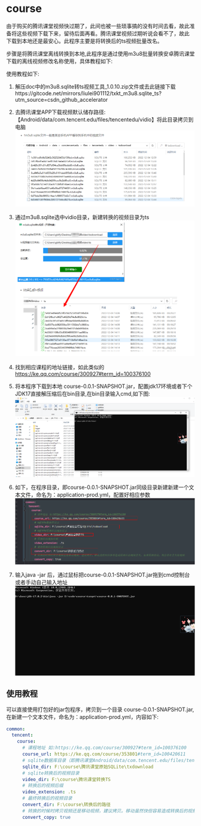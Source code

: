 # course

由于购买的腾讯课堂视频快过期了，此间也被一些琐事搞的没有时间去看，故此准备将这些视频下载下来，留待后面再看。腾讯课堂视频过期听说会看不了，故此
下载到本地还是最安心。此程序主要是将转换后的ts视频批量改名。

步骤是将腾讯课堂离线转换到本地,此程序是通过使用m3u8批量转换安卓腾讯课堂下载的离线视频修改名称使用，具体教程如下:

使用教程如下:
1. 解压doc中的m3u8.sqlite转ts视频工具_1.0.10.zip文件或去此链接下载https://gitcode.net/mirrors/liulei901112/txkt_m3u8.sqlite_ts?utm_source=csdn_github_accelerator
2. 去腾讯课堂APP下载视频默认储存路径:【Android/data/com.tencent.edu/files/tencentedu/vidio】将此目录拷贝到电脑
![主界面](doc/img.png)
3. 通过m3u8.sqlite选中vidio目录，新建转换的视频目录为ts
![主界面](doc/img_1.png)
4. 找到相应课程的地址链接，如此类似的 https://ke.qq.com/course/300927#term_id=100376100
5. 将本程序下载到本地 course-0.0.1-SNAPSHOT.jar，配置jdk17环境或者下个JDK17直接解压缩后在bin目录,在bin目录输入cmd,如下图:
![主界面](doc/img_2.png)
   
6. 如下，在程序目录，即course-0.0.1-SNAPSHOT.jar同级目录新建新建一个文本文件，命名为：application-prod.yml，配置好相应参数
![主界面](doc/img_3.png)

7. 输入java -jar 后，通过鼠标把course-0.0.1-SNAPSHOT.jar拖到cmd控制台或者手动自己输入地址
![主界面](doc/img_4.png)


## 使用教程
可以直接使用打包好的jar包程序，拷贝到一个目录 course-0.0.1-SNAPSHOT.jar,在新建一个文本文件，命名为：application-prod.yml，内容如下:

```yaml
common:
  tencent:
    course:
      # 课程地址 如:https://ke.qq.com/course/300927#term_id=100376100
      course_url: https://ke.qq.com/course/353801#term_id=100420611
      # sqlite数据库目录（即腾讯课堂Android/data/com.tencent.edu/files/tencentedu/vidio这个目录）
      sqlite_dir: F:\course\腾讯课堂原始SQLite\txdownload
      # sqlite转换后的视频目录
      video_dir: F:\course\腾讯课堂转换TS
      # 转换后的视频后缀
      video_extension: .ts
      # 最终转换后的视频目录
      convert_dir: F:\course\转换后的路径
      # 转换的时候时拷贝视频还是移动视频，建议拷贝。移动虽然快但容易造成转换后的视频丢失，如果转换错误，则会存在丢失原视频
      convert_copy: true

```





